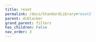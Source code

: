```yaml
---
title: reset
permalink: /docs/StandardLibrary#reset3
parent: dcblocker
grand_parent: filters
has_children: False
nav_order: 3
---
```

